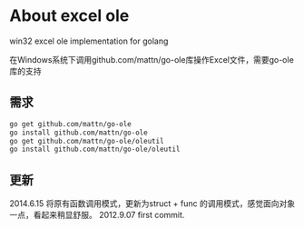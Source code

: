 ﻿# About excel ole

win32 excel ole implementation for golang

在Windows系统下调用github.com/mattn/go-ole库操作Excel文件，需要go-ole库的支持

## 需求

``` bash
go get github.com/mattn/go-ole
go install github.com/mattn/go-ole
go get github.com/mattn/go-ole/oleutil
go install github.com/mattn/go-ole/oleutil
```

## 更新
2014.6.15 将原有函数调用模式，更新为struct + func 的调用模式，感觉面向对象一点，看起来稍显舒服。
2012.9.07 first commit.